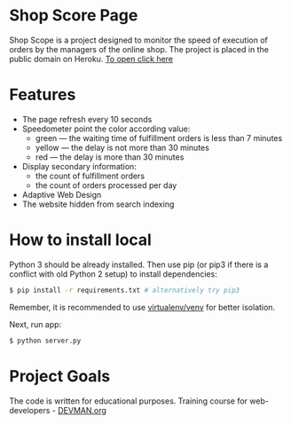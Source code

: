 # Shop Score Page

Shop Scope is a project designed to monitor the speed of execution of orders by the managers of the online shop.
The project is placed in the public domain on Heroku. [To open click here](https://blooming-ridge-74189.herokuapp.com/)

# Features

* The page refresh every 10 seconds
* Speedometer point the color according value:
    - green — the waiting time of fulfillment orders is less than 7 minutes
    - yellow — the delay is not more than 30 minutes
    - red — the delay is more than 30 minutes
* Display secondary information:
    - the count of fulfillment orders
    - the count of orders processed per day
* Adaptive Web Design
* The website hidden from search indexing

# How to install local

Python 3 should be already installed. Then use pip (or pip3 if there is a conflict with old Python 2 setup) to install dependencies:

```bash
$ pip install -r requirements.txt # alternatively try pip3
```
Remember, it is recommended to use [virtualenv/venv](https://devman.org/encyclopedia/pip/pip_virtualenv/) for better isolation.

Next, run app:

```bash
$ python server.py
```

# Project Goals

The code is written for educational purposes. Training course for web-developers - [DEVMAN.org](https://devman.org)
